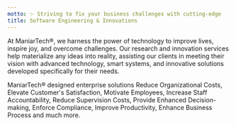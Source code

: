 ```yaml
---
motto: ✨ Striving to fix your business challenges with cutting-edge
title: Software Engineering & Innovations
---
```

At ManiarTech®, we harness the power of technology to improve lives, inspire joy, and overcome challenges. Our research and innovation services help materialize any ideas into reality, assisting our clients in meeting their vision with advanced technology, smart systems, and innovative solutions developed specifically for their needs.

ManiarTech® designed enterprise solutions <span>Reduce Organizational Costs</span>, <span>Elevate Customer's Satisfaction</span>, <span>Motivate Employees</span>, <span>Increase Staff Accountability</span>, <span>Reduce Supervision Costs</span>, <span>Provide Enhanced Decision-making</span>, <span>Enforce Compliance</span>, <span>Improve Productivity</span>, <span>Enhance Business Process</span> and much more.

